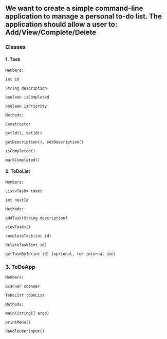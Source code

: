 ## We want to create a simple command-line application to manage a personal to-do list. The application should allow a user to: Add/View/Complete/Delete

### Classes
 #### 1. Task
    Members:

    int id

    String description
    
    boolean isCompleted

    boolean isPriority
    
    Methods:
    
    Constructor
    
    getId(), setId()
    
    getDescription(), setDescription()
    
    isCompleted()
    
    markCompleted()


#### 2. ToDoList
    Members:

    List<Task> tasks

    int nextId
    
    Methods:
    
    addTask(String description)
    
    viewTasks()
    
    completeTask(int id)
    
    deleteTask(int id)
    
    getTaskById(int id) (optional, for internal use)

### 3. ToDoApp
    Members:
    
    Scanner scanner
    
    ToDoList toDoList
    
    Methods:
    
    main(String[] args)
    
    printMenu()
    
    handleUserInput()